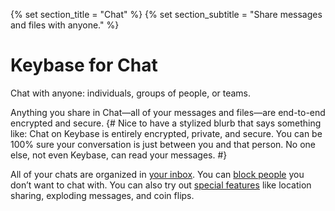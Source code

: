 {% set section_title = "Chat" %}
{% set section_subtitle = "Share messages and files with anyone." %}

# Keybase for Chat
Chat with anyone: individuals, groups of people, or teams. 

Anything you share in Chat—all of your messages and files—are end-to-end encrypted and secure. 
{# Nice to have a stylized blurb that says something like: Chat on Keybase is entirely encrypted, private, and secure. You can be 100% sure your conversation is just between you and that person. No one else, not even Keybase, can read your messages. #}

All of your chats are organized in [your inbox](/chat/inbox). You can [block people](/chat/blocking) you don’t want to chat with. You can also try out [special features](/chat/special-features) like location sharing, exploding messages, and coin flips.

